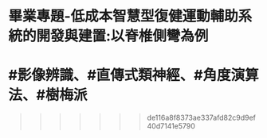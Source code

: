 
# 畢業專題-低成本智慧型復健運動輔助系統的開發與建置:以脊椎側彎為例

# #影像辨識、#直傳式類神經、#角度演算法、#樹梅派
>>>>>>> de116a8f8373ae337afd82c9d9ef40d7141e5790
